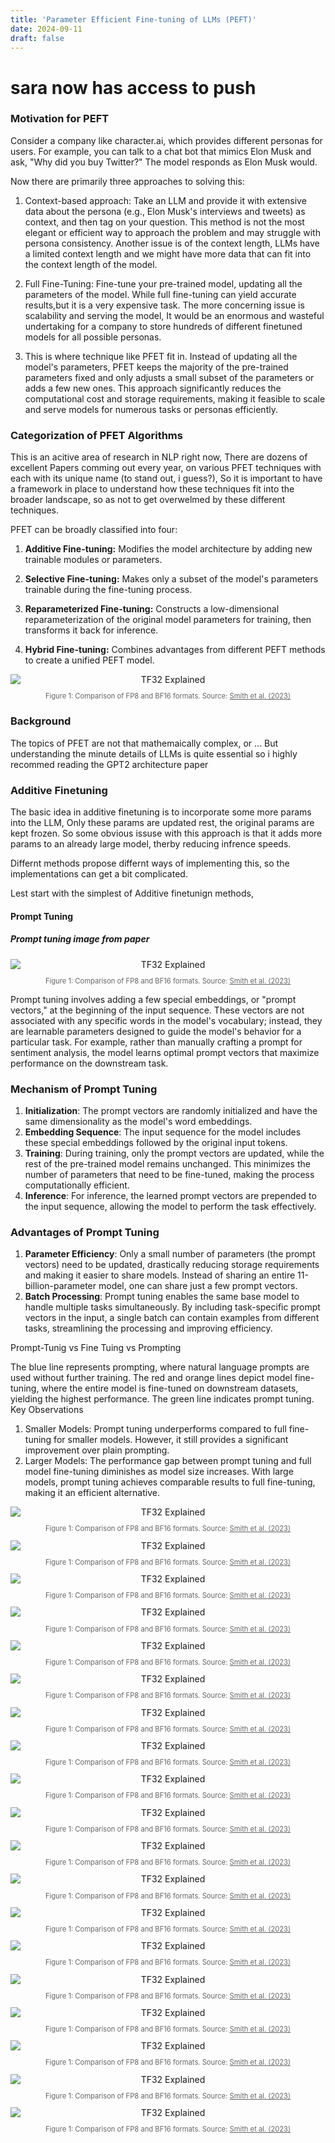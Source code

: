 ```yaml
---
title: 'Parameter Efficient Fine-tuning of LLMs (PEFT)'
date: 2024-09-11
draft: false
---
```


# sara now has access to push

### Motivation for PEFT

Consider a company like character.ai, which provides different personas for users. For example, you can talk to a chat bot that mimics Elon Musk and ask, "Why did you buy Twitter?" The model responds as Elon Musk would.

Now there are primarily three approaches to solving this:
1. Context-based approach: Take an LLM and provide it with extensive data about the persona (e.g., Elon Musk's interviews and tweets) as context, and then tag on your question. This method is not the most elegant or efficient way to approach the problem and may struggle with persona consistency. Another issue is of the context length, LLMs have a limited context length and we might have more data that can fit into the context length of the model.

2. Full Fine-Tuning: Fine-tune your pre-trained model, updating all the parameters of the model. While full fine-tuning can yield accurate results,but it is a very expensive task. The more concerning issue is scalability and serving the model, It would be an enormous and wasteful undertaking for a company to store hundreds of different finetuned models for all possible personas.

3. This is where technique like PFET fit in. Instead of updating all the model's parameters, PFET keeps the majority of the pre-trained parameters fixed and only adjusts a small subset of the parameters or adds a few new ones. This approach significantly reduces the computational cost and storage requirements, making it feasible to scale and serve models for numerous tasks or personas efficiently.

### Categorization of PFET Algorithms

This is an acitive area of research in NLP right now, There are dozens of excellent Papers comming out every year, on various PFET techniques with each with its unique name (to stand out, i guess?), So it is important to have a framework in place to understand how these techniques fit into the broader landscape, so as not to get overwelmed by these different techniques.

PFET can be broadly classified into four:

1. **Additive Fine-tuning:** Modifies the model architecture by adding new trainable modules or parameters.

2. **Selective Fine-tuning:** Makes only a subset of the model's parameters trainable during the fine-tuning process.

3. **Reparameterized Fine-tuning:** Constructs a low-dimensional reparameterization of the original model parameters for training, then transforms it back for inference.

4. **Hybrid Fine-tuning:** Combines advantages from different PEFT methods to create a unified PEFT model.

<div style="text-align: center;">
  <img src="/images/PEFT/survey_1.png" alt="TF32 Explained" style="display: block; margin: 0 auto;">
<p style="font-size: 0.8em; color: rgba(0, 0, 0, 0.6);">
  Figure 1: Comparison of FP8 and BF16 formats. Source: 
  <a href="https://arxiv.org/abs/xxxx.xxxxx" style="color: rgba(0, 0, 0, 0.6);">Smith et al. (2023)</a>
</p>
</div>

### Background

The topics of PFET are not that mathemaically complex, or ...
But understanding the minute details of LLMs is quite essential so i highly recommed reading the GPT2 architecture paper 

### Additive Finetuning

The basic idea in additive finetuning is to incorporate some more params into the LLM, Only these params are updated rest, the original params are kept frozen. So some obvious issuse with this approach is that it adds more params to an already large model, therby reducing infrence speeds.

Differnt methods propose differnt ways of implementing this, so the implementations can get a bit complicated.

Lest start with the simplest of Additive finetunign methods, 

#### Prompt Tuning

##### Prompt tuning image from paper

<div style="text-align: center;">
  <img src="/images/PEFT/PEFT_prompt_tuning_1.png" alt="TF32 Explained" style="display: block; margin: 0 auto;">
<p style="font-size: 0.8em; color: rgba(0, 0, 0, 0.6);">
  Figure 1: Comparison of FP8 and BF16 formats. Source: 
  <a href="https://arxiv.org/abs/xxxx.xxxxx" style="color: rgba(0, 0, 0, 0.6);">Smith et al. (2023)</a>
</p>
</div>

Prompt tuning involves adding a few special embeddings, or "prompt vectors," at the beginning of the input sequence. These vectors are not associated with any specific words in the model's vocabulary; instead, they are learnable parameters designed to guide the model's behavior for a particular task. For example, rather than manually crafting a prompt for sentiment analysis, the model learns optimal prompt vectors that maximize performance on the downstream task.

### Mechanism of Prompt Tuning

1. **Initialization**: The prompt vectors are randomly initialized and have the same dimensionality as the model's word embeddings.
2. **Embedding Sequence**: The input sequence for the model includes these special embeddings followed by the original input tokens.
3. **Training**: During training, only the prompt vectors are updated, while the rest of the pre-trained model remains unchanged. This minimizes the number of parameters that need to be fine-tuned, making the process computationally efficient.
4. **Inference**: For inference, the learned prompt vectors are prepended to the input sequence, allowing the model to perform the task effectively.

### Advantages of Prompt Tuning

1. **Parameter Efficiency**: Only a small number of parameters (the prompt vectors) need to be updated, drastically reducing storage requirements and making it easier to share models. Instead of sharing an entire 11-billion-parameter model, one can share just a few prompt vectors.
2. **Batch Processing**: Prompt tuning enables the same base model to handle multiple tasks simultaneously. By including task-specific prompt vectors in the input, a single batch can contain examples from different tasks, streamlining the processing and improving efficiency.

Prompt-Tunig vs Fine Tuing vs Prompting

The blue line represents prompting, where natural language prompts are used without further training. The red and orange lines depict model fine-tuning, where the entire model is fine-tuned on downstream datasets, yielding the highest performance. The green line indicates prompt tuning.
Key Observations
1.	Smaller Models: Prompt tuning underperforms compared to full fine-tuning for smaller models. However, it still provides a significant improvement over plain prompting.
2.	Larger Models: The performance gap between prompt tuning and full model fine-tuning diminishes as model size increases. With large models, prompt tuning achieves comparable results to full fine-tuning, making it an efficient alternative.

<div style="text-align: center;">
  <img src="/images/PEFT/PEFT_promp_tuning_2.png" alt="TF32 Explained" style="display: block; margin: 0 auto;">
<p style="font-size: 0.8em; color: rgba(0, 0, 0, 0.6);">
  Figure 1: Comparison of FP8 and BF16 formats. Source: 
  <a href="https://arxiv.org/abs/xxxx.xxxxx" style="color: rgba(0, 0, 0, 0.6);">Smith et al. (2023)</a>
</p>
</div>

<div style="text-align: center;">
  <img src="/images/PEFT/PEFT_prefix_tuning_1.png" alt="TF32 Explained" style="display: block; margin: 0 auto;">
<p style="font-size: 0.8em; color: rgba(0, 0, 0, 0.6);">
  Figure 1: Comparison of FP8 and BF16 formats. Source: 
  <a href="https://arxiv.org/abs/xxxx.xxxxx" style="color: rgba(0, 0, 0, 0.6);">Smith et al. (2023)</a>
</p>
</div>


<div style="text-align: center;">
  <img src="/images/PEFT/PFET_prefix_tuning_2.png" alt="TF32 Explained" style="display: block; margin: 0 auto;">
<p style="font-size: 0.8em; color: rgba(0, 0, 0, 0.6);">
  Figure 1: Comparison of FP8 and BF16 formats. Source: 
  <a href="https://arxiv.org/abs/xxxx.xxxxx" style="color: rgba(0, 0, 0, 0.6);">Smith et al. (2023)</a>
</p>
</div>

<div style="text-align: center;">
  <img src="/images/PEFT/adapter_fusion_1.png" alt="TF32 Explained" style="display: block; margin: 0 auto;">
<p style="font-size: 0.8em; color: rgba(0, 0, 0, 0.6);">
  Figure 1: Comparison of FP8 and BF16 formats. Source: 
  <a href="https://arxiv.org/abs/xxxx.xxxxx" style="color: rgba(0, 0, 0, 0.6);">Smith et al. (2023)</a>
</p>
</div>

<div style="text-align: center;">
  <img src="/images/PEFT/adapter_fusion_2.png" alt="TF32 Explained" style="display: block; margin: 0 auto;">
<p style="font-size: 0.8em; color: rgba(0, 0, 0, 0.6);">
  Figure 1: Comparison of FP8 and BF16 formats. Source: 
  <a href="https://arxiv.org/abs/xxxx.xxxxx" style="color: rgba(0, 0, 0, 0.6);">Smith et al. (2023)</a>
</p>
</div>

<div style="text-align: center;">
  <img src="/images/PEFT/dora_1.png" alt="TF32 Explained" style="display: block; margin: 0 auto;">
<p style="font-size: 0.8em; color: rgba(0, 0, 0, 0.6);">
  Figure 1: Comparison of FP8 and BF16 formats. Source: 
  <a href="https://arxiv.org/abs/xxxx.xxxxx" style="color: rgba(0, 0, 0, 0.6);">Smith et al. (2023)</a>
</p>
</div>

<div style="text-align: center;">
  <img src="/images/PEFT/ia3.png" alt="TF32 Explained" style="display: block; margin: 0 auto;">
<p style="font-size: 0.8em; color: rgba(0, 0, 0, 0.6);">
  Figure 1: Comparison of FP8 and BF16 formats. Source: 
  <a href="https://arxiv.org/abs/xxxx.xxxxx" style="color: rgba(0, 0, 0, 0.6);">Smith et al. (2023)</a>
</p>
</div>

<div style="text-align: center;">
  <img src="/images/PEFT/ia3_2.png" alt="TF32 Explained" style="display: block; margin: 0 auto;">
<p style="font-size: 0.8em; color: rgba(0, 0, 0, 0.6);">
  Figure 1: Comparison of FP8 and BF16 formats. Source: 
  <a href="https://arxiv.org/abs/xxxx.xxxxx" style="color: rgba(0, 0, 0, 0.6);">Smith et al. (2023)</a>
</p>
</div>

<div style="text-align: center;">
  <img src="/images/PEFT/llm_adapter.png" alt="TF32 Explained" style="display: block; margin: 0 auto;">
<p style="font-size: 0.8em; color: rgba(0, 0, 0, 0.6);">
  Figure 1: Comparison of FP8 and BF16 formats. Source: 
  <a href="https://arxiv.org/abs/xxxx.xxxxx" style="color: rgba(0, 0, 0, 0.6);">Smith et al. (2023)</a>
</p>
</div>

<div style="text-align: center;">
  <img src="/images/PEFT/lora_1.png" alt="TF32 Explained" style="display: block; margin: 0 auto;">
<p style="font-size: 0.8em; color: rgba(0, 0, 0, 0.6);">
  Figure 1: Comparison of FP8 and BF16 formats. Source: 
  <a href="https://arxiv.org/abs/xxxx.xxxxx" style="color: rgba(0, 0, 0, 0.6);">Smith et al. (2023)</a>
</p>
</div>

<div style="text-align: center;">
  <img src="/images/PEFT/lora_2.png" alt="TF32 Explained" style="display: block; margin: 0 auto;">
<p style="font-size: 0.8em; color: rgba(0, 0, 0, 0.6);">
  Figure 1: Comparison of FP8 and BF16 formats. Source: 
  <a href="https://arxiv.org/abs/xxxx.xxxxx" style="color: rgba(0, 0, 0, 0.6);">Smith et al. (2023)</a>
</p>
</div>

<div style="text-align: center;">
  <img src="/images/PEFT/qlora_1.png" alt="TF32 Explained" style="display: block; margin: 0 auto;">
<p style="font-size: 0.8em; color: rgba(0, 0, 0, 0.6);">
  Figure 1: Comparison of FP8 and BF16 formats. Source: 
  <a href="https://arxiv.org/abs/xxxx.xxxxx" style="color: rgba(0, 0, 0, 0.6);">Smith et al. (2023)</a>
</p>
</div>

<div style="text-align: center;">
  <img src="/images/PEFT/survey_1.png" alt="TF32 Explained" style="display: block; margin: 0 auto;">
<p style="font-size: 0.8em; color: rgba(0, 0, 0, 0.6);">
  Figure 1: Comparison of FP8 and BF16 formats. Source: 
  <a href="https://arxiv.org/abs/xxxx.xxxxx" style="color: rgba(0, 0, 0, 0.6);">Smith et al. (2023)</a>
</p>
</div>

<div style="text-align: center;">
  <img src="/images/PEFT/survey_2.png" alt="TF32 Explained" style="display: block; margin: 0 auto;">
<p style="font-size: 0.8em; color: rgba(0, 0, 0, 0.6);">
  Figure 1: Comparison of FP8 and BF16 formats. Source: 
  <a href="https://arxiv.org/abs/xxxx.xxxxx" style="color: rgba(0, 0, 0, 0.6);">Smith et al. (2023)</a>
</p>
</div>

<div style="text-align: center;">
  <img src="/images/PEFT/survey_3.png" alt="TF32 Explained" style="display: block; margin: 0 auto;">
<p style="font-size: 0.8em; color: rgba(0, 0, 0, 0.6);">
  Figure 1: Comparison of FP8 and BF16 formats. Source: 
  <a href="https://arxiv.org/abs/xxxx.xxxxx" style="color: rgba(0, 0, 0, 0.6);">Smith et al. (2023)</a>
</p>
</div>

<div style="text-align: center;">
  <img src="/images/PEFT/survey_4.png" alt="TF32 Explained" style="display: block; margin: 0 auto;">
<p style="font-size: 0.8em; color: rgba(0, 0, 0, 0.6);">
  Figure 1: Comparison of FP8 and BF16 formats. Source: 
  <a href="https://arxiv.org/abs/xxxx.xxxxx" style="color: rgba(0, 0, 0, 0.6);">Smith et al. (2023)</a>
</p>
</div>

<div style="text-align: center;">
  <img src="/images/PEFT/survey_5.png" alt="TF32 Explained" style="display: block; margin: 0 auto;">
<p style="font-size: 0.8em; color: rgba(0, 0, 0, 0.6);">
  Figure 1: Comparison of FP8 and BF16 formats. Source: 
  <a href="https://arxiv.org/abs/xxxx.xxxxx" style="color: rgba(0, 0, 0, 0.6);">Smith et al. (2023)</a>
</p>
</div>

<div style="text-align: center;">
  <img src="/images/PEFT/vera_1.png" alt="TF32 Explained" style="display: block; margin: 0 auto;">
<p style="font-size: 0.8em; color: rgba(0, 0, 0, 0.6);">
  Figure 1: Comparison of FP8 and BF16 formats. Source: 
  <a href="https://arxiv.org/abs/xxxx.xxxxx" style="color: rgba(0, 0, 0, 0.6);">Smith et al. (2023)</a>
</p>
</div>

<div style="text-align: center;">
  <img src="/images/PEFT/vera_2.png" alt="TF32 Explained" style="display: block; margin: 0 auto;">
<p style="font-size: 0.8em; color: rgba(0, 0, 0, 0.6);">
  Figure 1: Comparison of FP8 and BF16 formats. Source: 
  <a href="https://arxiv.org/abs/xxxx.xxxxx" style="color: rgba(0, 0, 0, 0.6);">Smith et al. (2023)</a>
</p>
</div>